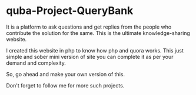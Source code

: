 # quba-Project-QueryBank

It is a platform to ask questions and get replies from the people who contribute the solution for the same. This is the ultimate knowledge-sharing website.

I created this website in php to know how php and quora works. This just simple and sober mini version of site you can complete it as per your demand and complexity.

So, go ahead and make your own version of this.

Don't forget to follow me for more such projects.